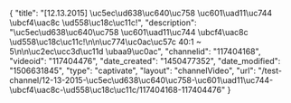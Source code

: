 {
    "title": "[12.13.2015] \uc5ec\ud638\uc640\uc758 \uc601\uad11\uc744 \ubcf4\uac8c \ud558\uc18c\uc11c!",
    "description": "\uc5ec\ud638\uc640\uc758 \uc601\uad11\uc744 \ubcf4\uac8c \ud558\uc18c\uc11c!\n\n\uc774\uc0ac\uc57c 40:1 ~ 5\n\n\uc2ec\ucc3d\uc11d \ubaa9\uc0ac",
    "channelid": "117404168",
    "videoid": "117404476",
    "date_created": "1450477352",
    "date_modified": "1506631845",
    "type": "captivate",
    "layout": "channelVideo",
    "url": "\/test-channel\/12-13-2015-\uc5ec\ud638\uc640\uc758-\uc601\uad11\uc744-\ubcf4\uac8c-\ud558\uc18c\uc11c\/117404168-117404476"
}